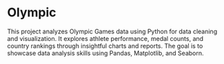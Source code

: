 # Olympic

This project analyzes Olympic Games data using Python for data cleaning and visualization. It explores athlete performance, medal counts, and country rankings through insightful charts and reports. The goal is to showcase data analysis skills using Pandas, Matplotlib, and Seaborn.
